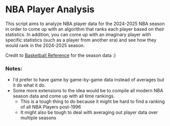 # NBA Player Analysis 

This script aims to analyze NBA player data for the 2024-2025 NBA season in order to come up with an algorithm that ranks each player based on their statistics. In addition, you can come up with an imaginary player with specific statistics (such as a player from another era) and see how they would rank in the 2024-2025 season.

Credit to [Basketball Reference](www.basketball-reference.com) for the season data \:)

### Notes:
- I'd prefer to have game by game-by-game data instead of averages but it do what it do. 
- Some more extensions to the idea would be to compile all modern NBA season data and come up with all time rankings.
    - This is a tough thing to do because it might be hard to find a ranking of all NBA Players post-1996
    - It might also be tough to deal with averaging out player data over multiple seasons 